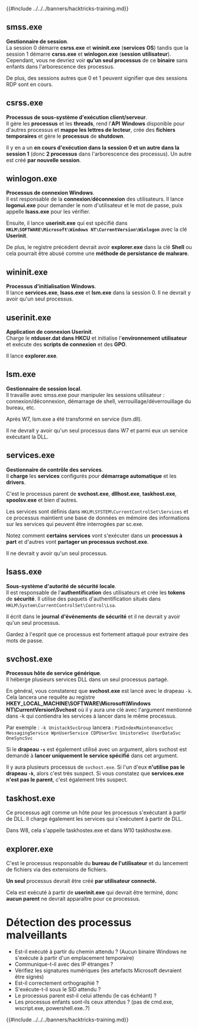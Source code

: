 {{#include ../../../banners/hacktricks-training.md}}

## smss.exe

**Gestionnaire de session**.\
La session 0 démarre **csrss.exe** et **wininit.exe** (**services** **OS**) tandis que la session 1 démarre **csrss.exe** et **winlogon.exe** (**session** **utilisateur**). Cependant, vous ne devriez voir **qu'un seul processus** de ce **binaire** sans enfants dans l'arborescence des processus.

De plus, des sessions autres que 0 et 1 peuvent signifier que des sessions RDP sont en cours.

## csrss.exe

**Processus de sous-système d'exécution client/serveur**.\
Il gère les **processus** et les **threads**, rend l'**API** **Windows** disponible pour d'autres processus et **mappe les lettres de lecteur**, crée des **fichiers temporaires** et gère le **processus** de **shutdown**.

Il y en a un **en cours d'exécution dans la session 0 et un autre dans la session 1** (donc **2 processus** dans l'arborescence des processus). Un autre est créé **par nouvelle session**.

## winlogon.exe

**Processus de connexion Windows**.\
Il est responsable de la **connexion**/**déconnexion** des utilisateurs. Il lance **logonui.exe** pour demander le nom d'utilisateur et le mot de passe, puis appelle **lsass.exe** pour les vérifier.

Ensuite, il lance **userinit.exe** qui est spécifié dans **`HKLM\SOFTWARE\Microsoft\Windows NT\CurrentVersion\Winlogon`** avec la clé **Userinit**.

De plus, le registre précédent devrait avoir **explorer.exe** dans la clé **Shell** ou cela pourrait être abusé comme une **méthode de persistance de malware**.

## wininit.exe

**Processus d'initialisation Windows**. \
Il lance **services.exe**, **lsass.exe** et **lsm.exe** dans la session 0. Il ne devrait y avoir qu'un seul processus.

## userinit.exe

**Application de connexion Userinit**.\
Charge le **ntduser.dat dans HKCU** et initialise l'**environnement** **utilisateur** et exécute des **scripts de connexion** et des **GPO**.

Il lance **explorer.exe**.

## lsm.exe

**Gestionnaire de session local**.\
Il travaille avec smss.exe pour manipuler les sessions utilisateur : connexion/déconnexion, démarrage de shell, verrouillage/déverrouillage du bureau, etc.

Après W7, lsm.exe a été transformé en service (lsm.dll).

Il ne devrait y avoir qu'un seul processus dans W7 et parmi eux un service exécutant la DLL.

## services.exe

**Gestionnaire de contrôle des services**.\
Il **charge** les **services** configurés pour **démarrage automatique** et les **drivers**.

C'est le processus parent de **svchost.exe**, **dllhost.exe**, **taskhost.exe**, **spoolsv.exe** et bien d'autres.

Les services sont définis dans `HKLM\SYSTEM\CurrentControlSet\Services` et ce processus maintient une base de données en mémoire des informations sur les services qui peuvent être interrogées par sc.exe.

Notez comment **certains** **services** vont s'exécuter dans un **processus à part** et d'autres vont **partager un processus svchost.exe**.

Il ne devrait y avoir qu'un seul processus.

## lsass.exe

**Sous-système d'autorité de sécurité locale**.\
Il est responsable de l'**authentification** des utilisateurs et crée les **tokens** de **sécurité**. Il utilise des paquets d'authentification situés dans `HKLM\System\CurrentControlSet\Control\Lsa`.

Il écrit dans le **journal** **d'événements** **de sécurité** et il ne devrait y avoir qu'un seul processus.

Gardez à l'esprit que ce processus est fortement attaqué pour extraire des mots de passe.

## svchost.exe

**Processus hôte de service générique**.\
Il héberge plusieurs services DLL dans un seul processus partagé.

En général, vous constaterez que **svchost.exe** est lancé avec le drapeau `-k`. Cela lancera une requête au registre **HKEY_LOCAL_MACHINE\SOFTWARE\Microsoft\Windows NT\CurrentVersion\Svchost** où il y aura une clé avec l'argument mentionné dans -k qui contiendra les services à lancer dans le même processus.

Par exemple : `-k UnistackSvcGroup` lancera : `PimIndexMaintenanceSvc MessagingService WpnUserService CDPUserSvc UnistoreSvc UserDataSvc OneSyncSvc`

Si le **drapeau `-s`** est également utilisé avec un argument, alors svchost est demandé à **lancer uniquement le service spécifié** dans cet argument.

Il y aura plusieurs processus de `svchost.exe`. Si l'un d'eux **n'utilise pas le drapeau `-k`**, alors c'est très suspect. Si vous constatez que **services.exe n'est pas le parent**, c'est également très suspect.

## taskhost.exe

Ce processus agit comme un hôte pour les processus s'exécutant à partir de DLL. Il charge également les services qui s'exécutent à partir de DLL.

Dans W8, cela s'appelle taskhostex.exe et dans W10 taskhostw.exe.

## explorer.exe

C'est le processus responsable du **bureau de l'utilisateur** et du lancement de fichiers via des extensions de fichiers.

**Un seul** processus devrait être créé **par utilisateur connecté.**

Cela est exécuté à partir de **userinit.exe** qui devrait être terminé, donc **aucun parent** ne devrait apparaître pour ce processus.

# Détection des processus malveillants

- Est-il exécuté à partir du chemin attendu ? (Aucun binaire Windows ne s'exécute à partir d'un emplacement temporaire)
- Communique-t-il avec des IP étranges ?
- Vérifiez les signatures numériques (les artefacts Microsoft devraient être signés)
- Est-il correctement orthographié ?
- S'exécute-t-il sous le SID attendu ?
- Le processus parent est-il celui attendu (le cas échéant) ?
- Les processus enfants sont-ils ceux attendus ? (pas de cmd.exe, wscript.exe, powershell.exe..?)

{{#include ../../../banners/hacktricks-training.md}}
